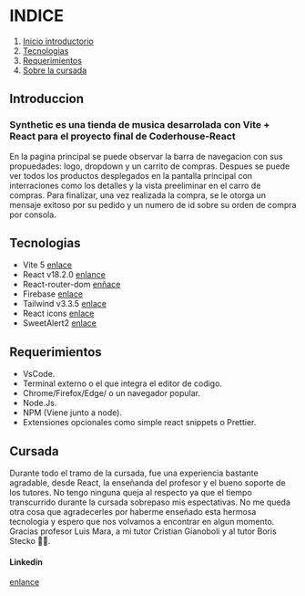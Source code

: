 # INDICE

1. [Inicio introductorio](#Introduccion)
2. [Tecnologias](#Tecnologias)
3. [Requerimientos](#Requerimientos)
4. [Sobre la cursada](#CursoReact)

## Introduccion

### Synthetic es una tienda de musica desarrolada con Vite + React para el proyecto final de Coderhouse-React

En la pagina principal se puede observar la barra de navegacion con sus propuedades: logo, dropdown y un carrito de compras. Despues se puede ver todos los productos desplegados en la pantalla principal con interraciones como los detalles y la vista preeliminar en el carro de compras.
Para finalizar, una vez realizada la compra, se le otorga un mensaje exitoso por su pedido y un numero de id sobre su orden de compra por consola.

## Tecnologias

- Vite 5 [enlace](https://vitejs.dev/guide/)
- React v18.2.0 [enlance](https://www.npmjs.com/package/react)
- React-router-dom [enñace](https://www.npmjs.com/package/react-router-dom)
- Firebase [enlace](https://firebase.google.com/?hl=es)
- Tailwind v3.3.5 [enlace](https://tailwindcss.com/docs/installation)
- React icons [enlace](https://react-icons.github.io/react-icons/)
- SweetAlert2 [enlace](https://sweetalert2.github.io/#download)

## Requerimientos

- VsCode.
- Terminal externo o el que integra el editor de codigo.
- Chrome/Firefox/Edge/ o un navegador popular.
- Node.Js.
- NPM (Viene junto a node).
- Extensiones opcionales como simple react snippets o Prettier.

## Cursada

Durante todo el tramo de la cursada, fue una experiencia bastante agradable, desde React, la enseñanda del profesor y el bueno soporte de los tutores. No tengo ninguna queja al respecto ya que el tiempo transcurrido durante la cursada sobrepaso mis espectativas.
No me queda otra cosa que agradecerles por haberme enseñado esta hermosa tecnologia y espero que nos volvamos a encontrar en algun momento. Gracias profesor Luis Mara, a mi tutor Cristian Gianoboli y al tutor Boris Stecko 💪😁.

#### Linkedin
[enlance](www.linkedin.com/in/joaquin-zamora-3967361b3)
